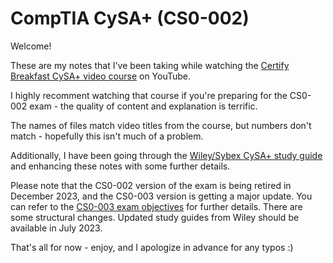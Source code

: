 # CompTIA CySA+ (CS0-002)

Welcome!

These are my notes that I've been taking while watching the [Certify Breakfast CySA+ video course](https://www.youtube.com/playlist?list=PLMYSjEaGLw_vGxGsAIUgmkbEm52QR02tx) on YouTube.

I highly recomment watching that course if you're preparing for the CS0-002 exam - the quality of content and explanation is terrific.

The names of files match video titles from the course, but numbers don't match - hopefully this isn't much of a problem.

Additionally, I have been going through the [Wiley/Sybex CySA+ study guide](https://www.amazon.com/CompTIA-CySA-Study-Guide-CS0-002/dp/1119684056/ref=sr_1_1?crid=4K55D7GLV5X&keywords=wiley+cs0-002&qid=1686671008&s=books&sprefix=wiley+cs0-002%2Cstripbooks%2C272&sr=1-1) and enhancing these notes with some further details.

Please note that the CS0-002 version of the exam is being retired in December 2023, and the CS0-003 version is getting a major update. You can refer to the [CS0-003 exam objectives](https://partners.comptia.org/docs/default-source/resources/comptia-cysa-cs0-003-exam-objectives-2-0.pdf) for further details. There are some structural changes. Updated study guides from Wiley should be available in July 2023.

That's all for now - enjoy, and I apologize in advance for any typos :)
